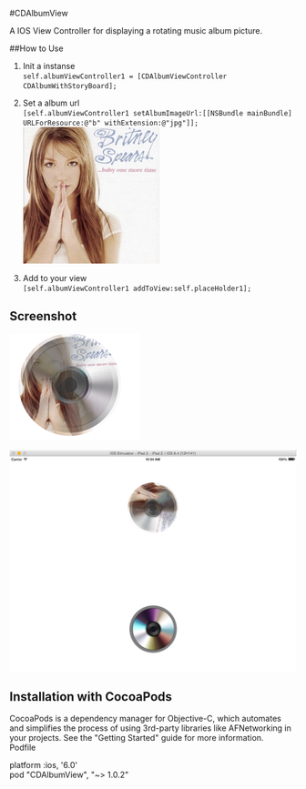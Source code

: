 #CDAlbumView

A IOS View Controller for displaying a rotating music album picture.



##How to Use

1. Init  a instanse  
`self.albumViewController1 = [CDAlbumViewController CDAlbumWithStoryBoard];`

2. Set a album url  
`[self.albumViewController1 setAlbumImageUrl:[[NSBundle mainBundle] URLForResource:@"b" withExtension:@"jpg"]];`  
![example](./screenshot/e.jpg)
3. Add to your view  
`[self.albumViewController1 addToView:self.placeHolder1];`  
##
## Screenshot

![screenshot](./screenshot/screenshot2.png)

![screenshot](./screenshot/screenshot.png)
    
## Installation with CocoaPods

CocoaPods is a dependency manager for Objective-C, which automates and simplifies the process of using 3rd-party libraries like AFNetworking in your projects. See the "Getting Started" guide for more information.    
Podfile

platform :ios, '6.0'  
pod "CDAlbumView", "~> 1.0.2"  

